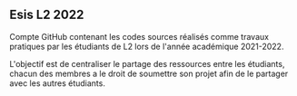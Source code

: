 ## Esis L2 2022

Compte GitHub contenant les codes sources réalisés comme travaux pratiques par les étudiants de L2 lors de l'année académique 2021-2022.

L'objectif est de centraliser le partage des ressources entre les étudiants, chacun des membres a le droit de soumettre son projet afin de le partager avec les autres étudiants.

<!--

**Here are some ideas to get you started:**

🙋‍♀️ A short introduction - what is your organization all about?
🌈 Contribution guidelines - how can the community get involved?
👩‍💻 Useful resources - where can the community find your docs? Is there anything else the community should know?
🍿 Fun facts - what does your team eat for breakfast?
🧙 Remember, you can do mighty things with the power of [Markdown](https://docs.github.com/github/writing-on-github/getting-started-with-writing-and-formatting-on-github/basic-writing-and-formatting-syntax)
-->
